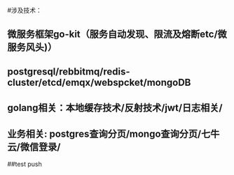 #涉及技术：
  ## 微服务框架go-kit（服务自动发现、限流及熔断etc/微服务风头)）
  ## postgresql/rebbitmq/redis-cluster/etcd/emqx/webspcket/mongoDB
  ## golang相关：本地缓存技术/反射技术/jwt/日志相关/
  ## 业务相关: postgres查询分页/mongo查询分页/七牛云/微信登录/
  ##test push





